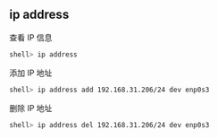 ## ip address

查看 IP 信息

```sh
shell> ip address
```

添加 IP 地址

```sh
shell> ip address add 192.168.31.206/24 dev enp0s3
```

删除 IP 地址

```sh
shell> ip address del 192.168.31.206/24 dev enp0s3
```
